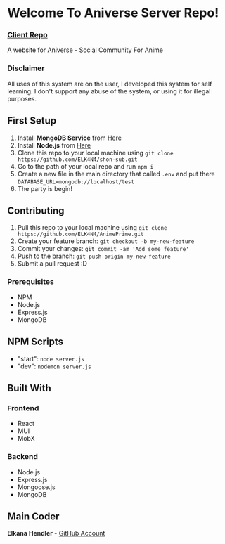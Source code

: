 # Welcome To Aniverse Server Repo!

### **[Client Repo](https://github.com/ELK4N4/aniverse-client)**
A website for Aniverse - Social Community For Anime


### Disclaimer
All uses of this system are on the user, I developed this system for self learning.
I don't support any abuse of the system, or using it for illegal purposes.


## First Setup

1. Install **MongoDB Service** from [Here](https://www.mongodb.com/download-center/community)
2. Install **Node.js** from [Here](https://nodejs.org/en/)
3. Clone this repo to your local machine using `git clone https://github.com/ELK4N4/shon-sub.git`
4. Go to the path of your local repo and run `npm i`
5. Create a new file in the main directory that called `.env` and put there `DATABASE_URL=mongodb://localhost/test`
6. The party is begin!


## Contributing

1. Pull this repo to your local machine using `git clone https://github.com/ELK4N4/AnimePrime.git`
2. Create your feature branch: `git checkout -b my-new-feature`
3. Commit your changes: `git commit -am 'Add some feature'`
4. Push to the branch: `git push origin my-new-feature`
5. Submit a pull request :D

### Prerequisites

* NPM
* Node.js
* Express.js
* MongoDB

## NPM Scripts
* "start": `node server.js`
* "dev": `nodemon server.js`

## Built With
### Frontend
* React
* MUI
* MobX

### Backend
* Node.js
* Express.js
* Mongoose.js
* MongoDB

## Main Coder

 **Elkana Hendler** - [GitHub Account](https://github.com/ELK4N4)
